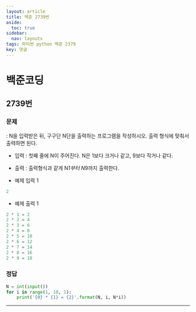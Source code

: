 ```yaml
---
layout: article
title: 백준 2739번
aside:
  toc: true
sidebar:
  nav: layouts
tags: 파이썬 python 백준 2379
key: 댓글
---
```


# 백준코딩
## 2739번
### 문제
 : N을 입력받은 뒤, 구구단 N단을 출력하는 프로그램을 작성하시오. 출력 형식에 맞춰서 출력하면 된다.

- 입력
 : 첫째 줄에 N이 주어진다. N은 1보다 크거나 같고, 9보다 작거나 같다.

- 출력
 : 출력형식과 같게 N*1부터 N*9까지 출력한다.

- 예제 입력 1
```python
2
```
- 예제 출력 1 
```python
2 * 1 = 2
2 * 2 = 4
2 * 3 = 6
2 * 4 = 8
2 * 5 = 10
2 * 6 = 12
2 * 7 = 14
2 * 8 = 16
2 * 9 = 18
```

### 정답
```python
N = int(input())
for i in range(1, 10, 1):
    print('{0} * {1} = {2}'.format(N, i, N*i))
```

---
